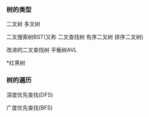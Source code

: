 ### 树的类型

二叉树 多叉树

二叉搜索树BST(又称 二叉查找树  有序二叉树 排序二叉树)

改进的二叉查找树    平衡树AVL

*红黑树



### 树的遍历

深度优先查找(DFS)

广度优先查找(BFS)